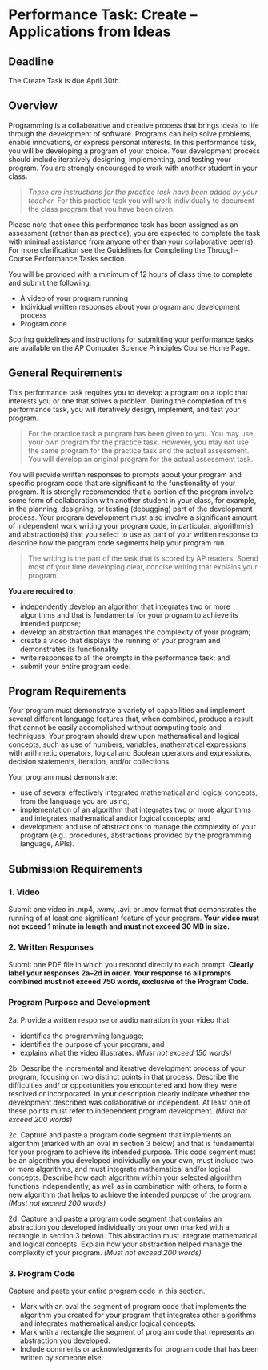 # Performance Task: Create – Applications from Ideas
## Deadline
The Create Task is due April 30th. 

## Overview

Programming is a collaborative and creative process that brings ideas to life through the development of software. Programs can help solve problems, enable innovations, or express personal interests. In this performance task, you will be developing a program of your choice. Your development process should include iteratively designing, implementing, and testing your program. You are strongly encouraged to work with another student in your class.

> _These are instructions for the practice task have been  added by your teacher._ For this practice task you will work individually to document the class program that you have been given.

Please note that once this performance task has been assigned as an assessment
(rather than as practice), you are expected to complete the task with minimal
assistance from anyone other than your collaborative peer(s). For more clarification see the Guidelines for Completing the Through-Course Performance Tasks section.

You will be provided with a minimum of 12 hours of class time to complete and submit the following:
* A video of your program running
* Individual written responses about your program and development process
* Program code

Scoring guidelines and instructions for submitting your performance tasks are
available on the AP Computer Science Principles Course Home Page.

## General Requirements

This performance task requires you to develop a program on a topic that interests you or one that solves a problem. During the completion of this performance task, you will iteratively design, implement, and test your program. 

> For the practice task a program has been given to you. You may use your own program for the practice task. However, you may not use the same program for the practice task and the actual assessment. You will develop an original program for the actual assessment task.

You will provide written responses to prompts about your program and specific program code that are significant to the functionality of your program. It is strongly recommended that a portion of the program involve some form of collaboration with another student in your class, for example, in the planning, designing, or testing (debugging) part of the development process. Your program development must also involve a significant amount of independent work writing your program code, in particular, algorithm(s) and abstraction(s) that you select to use as part of your written response to describe how the program code segments help your program run.

> The writing is the part of the task that is scored by AP readers. Spend most of your time developing clear, concise writing that explains your program.

**You are required to:**
* independently develop an algorithm that integrates two or more algorithms and
that is fundamental for your program to achieve its intended purpose;
* develop an abstraction that manages the complexity of your program;
* create a video that displays the running of your program and demonstrates its
functionality
* write responses to all the prompts in the performance task; and
* submit your entire program code.

## Program Requirements

Your program must demonstrate a variety of capabilities and implement several
different language features that, when combined, produce a result that cannot be
easily accomplished without computing tools and techniques. Your program should
draw upon mathematical and logical concepts, such as use of numbers, variables,
mathematical expressions with arithmetic operators, logical and Boolean operators and expressions, decision statements, iteration, and/or collections.

Your program must demonstrate:
* use of several effectively integrated mathematical and logical concepts, from the language you are using;
* implementation of an algorithm that integrates two or more algorithms and integrates mathematical and/or logical concepts; and
* development and use of abstractions to manage the complexity of your program
(e.g., procedures, abstractions provided by the programming language, APIs).

## Submission Requirements

### 1. Video
Submit one video in .mp4, .wmv, .avi, or .mov format that demonstrates the running of at least one significant feature of your program. **Your video must not exceed 1 minute in length and must not exceed 30 MB in size.**

### 2. Written Responses
Submit one PDF file in which you respond directly to each prompt. **Clearly label your responses 2a–2d in order. Your response to all prompts combined must not exceed 750 words, exclusive of the Program Code.**

### Program Purpose and Development

2a. Provide a written response or audio narration in your video that:
* identifies the programming language;
* identifies the purpose of your program; and
* explains what the video illustrates.
_(Must not exceed 150 words)_

2b. Describe the incremental and iterative development process of your program,
focusing on two distinct points in that process. Describe the difficulties and/
or opportunities you encountered and how they were resolved or incorporated.
In your description clearly indicate whether the development described was collaborative or independent. At least one of these points must refer to independent program development. _(Must not exceed 200 words)_

2c. Capture and paste a program code segment that implements an algorithm
(marked with an oval in section 3 below) and that is fundamental for your
program to achieve its intended purpose. This code segment must be an
algorithm you developed individually on your own, must include two or more
algorithms, and must integrate mathematical and/or logical concepts. Describe
how each algorithm within your selected algorithm functions independently,
as well as in combination with others, to form a new algorithm that helps to
achieve the intended purpose of the program. _(Must not exceed 200 words)_

2d. Capture and paste a program code segment that contains an abstraction you
developed individually on your own (marked with a rectangle in section 3
below). This abstraction must integrate mathematical and logical concepts.
Explain how your abstraction helped manage the complexity of your program.
_(Must not exceed 200 words)_

### 3. Program Code
Capture and paste your entire program code in this section.
* Mark with an oval the segment of program code that implements the algorithm
you created for your program that integrates other algorithms and integrates
mathematical and/or logical concepts.
* Mark with a rectangle the segment of program code that represents an
abstraction you developed.
* Include comments or acknowledgments for program code that has been written
by someone else.
